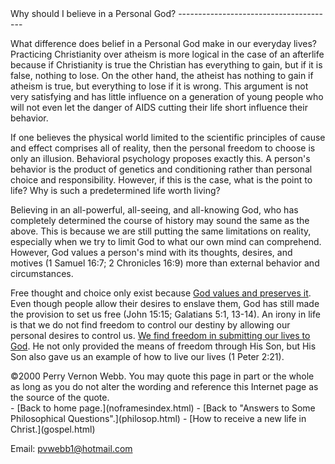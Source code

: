  <head> <title>(PVW) Why should I believe in a Personal God?</title> <meta content="IE=9" http-equiv="X-UA-Compatible"></meta> <link href="css/page_style.css" rel="stylesheet" type="text/css"></link> </head><body><div class="page_style"> Why should I believe in a Personal God?
---------------------------------------

What difference does belief in a Personal God make in our everyday lives? Practicing Christianity over atheism is more logical in the case of an afterlife because if Christianity is true the Christian has everything to gain, but if it is false, nothing to lose. On the other hand, the atheist has nothing to gain if atheism is true, but everything to lose if it is wrong. This argument is not very satisfying and has little influence on a generation of young people who will not even let the danger of AIDS cutting their life short influence their behavior.

If one believes the physical world limited to the scientific principles of cause and effect comprises all of reality, then the personal freedom to choose is only an illusion. Behavioral psychology proposes exactly this. A person's behavior is the product of genetics and conditioning rather than personal choice and responsibility. However, if this is the case, what is the point to life? Why is such a predetermined life worth living?

Believing in an all-powerful, all-seeing, and all-knowing God, who has completely determined the course of history may sound the same as the above. This is because we are still putting the same limitations on reality, especially when we try to limit God to what our own mind can comprehend. However, God values a person's mind with its thoughts, desires, and motives (1 Samuel 16:7; 2 Chronicles 16:9) more than external behavior and circumstances.

Free thought and choice only exist because [God values and preserves it](temptation.html). Even though people allow their desires to enslave them, God has still made the provision to set us free (John 15:15; Galatians 5:1, 13-14). An irony in life is that we do not find freedom to control our destiny by allowing our personal desires to control us. [We find freedom in submitting our lives to God](life.html). He not only provided the means of freedom through His Son, but His Son also gave us an example of how to live our lives (1 Peter 2:21).

<div class="copy">©2000 Perry Vernon Webb. You may quote this page in part or the whole as long as you do not alter the wording and reference this Internet page as the source of the quote. </div>  </div>- [Back to home page.](noframesindex.html)
- [Back to "Answers to Some Philosophical Questions".](philosop.html)
- [How to receive a new life in Christ.](gospel.html)

Email: [pvwebb1@hotmail.com](mailto:pvwebb1@hotmail.com)

